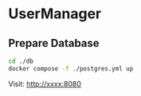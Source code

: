 # UserManager

## Prepare Database

```bash
cd ./db
docker compose -f ./postgres.yml up
```

Visit:
<http://xxxx:8080>
